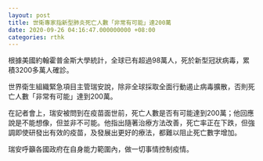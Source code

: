 ```yaml
---
layout: post
title: 世衛專家指新型肺炎死亡人數「非常有可能」達200萬
date: 2020-09-26 04:16:47.000000000 +08:00
categories: rthk
---
```


根據美國約翰霍普金斯大學統計，全球已有超過98萬人，死於新型冠狀病毒，累積3200多萬人確診。

世界衛生組織緊急項目主管瑞安說，除非全球採取全面行動遏止病毒擴散，否則死亡人數「非常有可能」達到200萬。

在記者會上，瑞安被問到在疫苗面世前，死亡人數是否有可能達到200萬；他回應說是不能想像，但並非不可能。他指出隨著治療方法改善，死亡率正在下跌，但強調即使研發出有效的疫苗，及發展出更好的療法，都難以阻止死亡數字增加。

瑞安呼籲各國政府在自身能力範圍內，做一切事情控制疫情。
